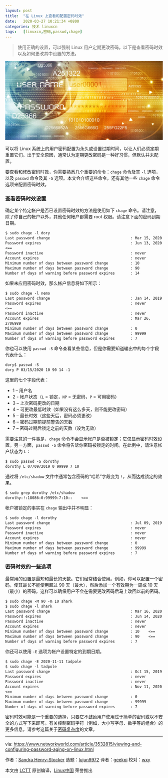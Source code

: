 ```yaml
---
layout: post
title:	"在 Linux 上查看和配置密码时效"
date:	2020-03-27 10:21:34 +0800 
categories:	技术 linuxcn 
tags:	[linuxcn,密码,passwd,chage]
---
```




> 
> 使用正确的设置，可以强制 Linux 用户定期更改密码。以下是查看密码时效以及如何更改其中设置的方法。
> 
> 
> 


![](/Asserts/Images/album/202003/27/102025p00901plnn0dllyn.jpg)


可以将 Linux 系统上的用户密码配置为永久或设置过期时间，以让人们必须定期重置它们。出于安全原因，通常认为定期更改密码是一种好习惯，但默认并未配置。


要查看和修改密码时效，你需要熟悉几个重要的命令：`chage` 命令及其 `-l` 选项，以及 `passwd` 命令及其 `-S` 选项。本文会介绍这些命令，还有其他一些 `chage` 命令选项来配置密码时效。


### 查看密码时效设置


确定某个特定帐户是否已设置密码时效的方法是使用如下 `chage` 命令。请注意，除了你自己的帐户以外，其他任何帐户都需要 root 权限。请注意下面的密码到期日期。



```
$ sudo chage -l dory
Last password change                                    : Mar 15, 2020
Password expires                                        : Jun 13, 2020    <==
Password inactive                                       : never
Account expires                                         : never
Minimum number of days between password change          : 10
Maximum number of days between password change          : 90
Number of days of warning before password expires       : 14
```

如果未应用密码时效，那么帐户信息将如下所示：



```
$ sudo chage -l nemo
Last password change                                    : Jan 14, 2019
Password expires                                        : never         <==
Password inactive                                       : never
Account expires                                         : Mar 26, 2706989
Minimum number of days between password change          : 0
Maximum number of days between password change          : 99999
Number of days of warning before password expires       : 7
```

你也可以使用 `passwd -S` 命令查看某些信息，但是你需要知道输出中的每个字段代表什么：



```
dory$ passwd -S
dory P 03/15/2020 10 90 14 -1
```

这里的七个字段代表：


* 1 – 用户名
* 2 - 帐户状态（`L` = 锁定，`NP` = 无密码，`P` = 可用密码）
* 3 – 上次密码更改的日期
* 4 – 可更改最低时效（如果没有这么多天，则不能更改密码）
* 5 – 最长时效（这些天后，密码必须更改）
* 6 – 密码过期前提前警告的天数
* 7 – 密码过期后锁定之前的天数（设为无效）


需要注意的一件事是，`chage` 命令不会显示帐户是否被锁定；它仅显示密码时效设置。另一方面，`passwd -S` 命令将告诉你密码被锁定的时间。在此例中，请注意帐户状态为 `L`：



```
$ sudo passwd -S dorothy
dorothy L 07/09/2019 0 99999 7 10
```

通过将 `/etc/shadow` 文件中通常包含密码的“哈希”字段变为 `!`，从而达成锁定的效果。



```
$ sudo grep dorothy /etc/shadow
dorothy:!:18086:0:99999:7:10::    <==
```

帐户被锁定的事实在 `chage` 输出中并不明显：



```
$ sudo chage -l dorothy
Last password change                                    : Jul 09, 2019
Password expires                                        : never
Password inactive                                       : never
Account expires                                         : never
Minimum number of days between password change          : 0
Maximum number of days between password change          : 99999
Number of days of warning before password expires       : 7
```

### 密码时效的一些选项


最常用的设置是最短和最长的天数。它们经常结合使用。例如，你可以配置一个密码，使其最长不能使用超过 90 天（最大），然后添加一个有效期为一周或 10 天（最小）的密码。这样可以确保用户不会在需要更改密码后马上改回以前的密码。



```
$ sudo chage -M 90 -m 10 shark
$ sudo chage -l shark
Last password change                                    : Mar 16, 2020
Password expires                                        : Jun 14, 2020
Password inactive                                       : never
Account expires                                         : never
Minimum number of days between password change          : 10    <==
Maximum number of days between password change          : 90    <==
Number of days of warning before password expires       : 7
```

你还可以使用 `-E` 选项为帐户设置特定的到期日期。



```
$ sudo chage -E 2020-11-11 tadpole
$ sudo chage -l tadpole
Last password change                                    : Oct 15, 2019
Password expires                                        : never
Password inactive                                       : never
Account expires                                         : Nov 11, 2020  <==
Minimum number of days between password change          : 0
Maximum number of days between password change          : 99999
Number of days of warning before password expires       : 7
```

密码时效可能是一个重要的选择，只要它不鼓励用户使用过于简单的密码或以不安全的方式写下来即可。有关控制密码字符（例如，大小写字母、数字等的组合）的更多信息，请参考这篇关于[密码复杂度](/article-11709-1.html)的文章。




---


via: <https://www.networkworld.com/article/3532815/viewing-and-configuring-password-aging-on-linux.html>


作者：[Sandra Henry-Stocker](https://www.networkworld.com/author/Sandra-Henry_Stocker/) 选题：[lujun9972](https://github.com/lujun9972) 译者：[geekpi](https://github.com/geekpi) 校对：[wxy](https://github.com/wxy)


本文由 [LCTT](https://github.com/LCTT/TranslateProject) 原创编译，[Linux中国](https://linux.cn/) 荣誉推出
